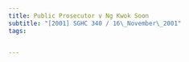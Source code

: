 ```yaml
---
title: Public Prosecutor v Ng Kwok Soon 
subtitle: "[2001] SGHC 340 / 16\_November\_2001"
tags:


---
```


